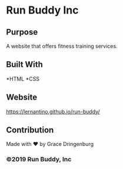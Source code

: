 # Run Buddy Inc

## Purpose
A website that offers fitness training services.


## Built With
*HTML
*CSS

## Website
https://lernantino.github.io/run-buddy/

## Contribution
Made with ❤️ by Grace Dringenburg 

### ©️2019 Run Buddy, Inc
